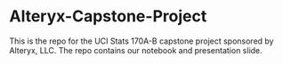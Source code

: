 # Alteryx-Capstone-Project
This is the repo for the UCI Stats 170A-B capstone project sponsored by Alteryx, LLC. The repo contains our notebook and presentation slide.
